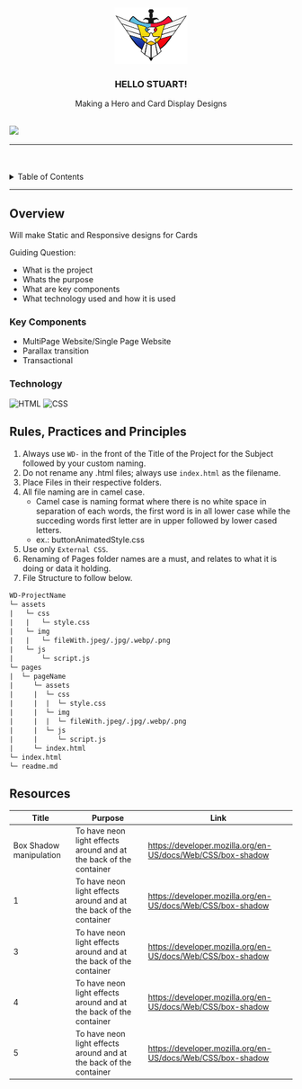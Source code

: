 <a name="readme-top">

<br/>

<br />
<div align="center">
  <a href="https://github.com/CVTenorio/WD-HANDS-ON-2-TENORIO">
  <!-- TODO: If you want to add logo or banner you can add it here -->
    <img src="./assets/img/generals_Logo.png" alt="Nyebe" width="130" height="100">
  </a>
<!-- TODO: Change Title to the name of the title of your Project -->
  <h3 align="center">HELLO STUART!</h3>
</div>
<!-- TODO: Make a short description -->
<div align="center">
  Making a Hero and Card Display Designs 
</div>

<br />

<!-- TODO: Change the zyx-0314 into your github username  -->
<!-- TODO: Change the WD-Template-Project into the same name of your folder -->
![](https://visit-counter.vercel.app/counter.png?page=CVTenorio/WD-HANDS-ON-2-TENORIO)

---

<br />
<br />

<!-- TODO: If you want to add more layers for your readme -->
<details>
  <summary>Table of Contents</summary>
  <ol>
    <li>
      <a href="#overview">Overview</a>
      <ol>
        <li>
          <a href="#key-components">Key Components</a>
        </li>
        <li>
          <a href="#technology">Technology</a>
        </li>
      </ol>
    </li>
    <li>
      <a href="#rule,-practices-and-principles">Rules, Practices and Principles</a>
    </li>
    <li>
      <a href="#resources">Resources</a>
    </li>
  </ol>
</details>

---

## Overview

<!-- TODO: To be changed -->
<!-- The following are just sample -->
Will make Static and Responsive designs for Cards

Guiding Question:
- What is the project
- Whats the purpose
- What are key components
- What technology used and how it is used

### Key Components
<!-- TODO: List of Key Components -->
<!-- The following are just sample -->
- MultiPage Website/Single Page Website
- Parallax transition
- Transactional

### Technology
<!-- TODO: List of Technology Used -->
![HTML](https://img.shields.io/badge/HTML-E34F26?style=for-the-badge&logo=html5&logoColor=white)
![CSS](https://img.shields.io/badge/CSS-1572B6?style=for-the-badge&logo=css3&logoColor=white)

## Rules, Practices and Principles
1. Always use `WD-` in the front of the Title of the Project for the Subject followed by your custom naming.
2. Do not rename any .html files; always use `index.html` as the filename.
3. Place Files in their respective folders.
4. All file naming are in camel case.
   - Camel case is naming format where there is no white space in separation of each words, the first word is in all lower case while the succeding words first letter are in upper followed by lower cased letters.
   - ex.: buttonAnimatedStyle.css
5. Use only `External CSS`.
6. Renaming of Pages folder names are a must, and relates to what it is doing or data it holding.
7. File Structure to follow below.

```
WD-ProjectName
└─ assets
|   └─ css
|   |   └─ style.css
|   └─ img
|   |   └─ fileWith.jpeg/.jpg/.webp/.png
|   └─ js
|       └─ script.js
└─ pages
|  └─ pageName
|     └─ assets
|     |  └─ css
|     |  |  └─ style.css
|     |  └─ img
|     |  |  └─ fileWith.jpeg/.jpg/.webp/.png
|     |  └─ js
|     |     └─ script.js
|     └─ index.html
└─ index.html
└─ readme.md
```

## Resources

<!-- TODO: Add References -->
| Title | Purpose | Link |
|-|-|-|
| Box Shadow manipulation | To have neon light effects around and at the back of the container | https://developer.mozilla.org/en-US/docs/Web/CSS/box-shadow |
| 1 | To have neon light effects around and at the back of the container | https://developer.mozilla.org/en-US/docs/Web/CSS/box-shadow |
| 3 | To have neon light effects around and at the back of the container | https://developer.mozilla.org/en-US/docs/Web/CSS/box-shadow |
|4 | To have neon light effects around and at the back of the container | https://developer.mozilla.org/en-US/docs/Web/CSS/box-shadow |
| 5 | To have neon light effects around and at the back of the container | https://developer.mozilla.org/en-US/docs/Web/CSS/box-shadow |
